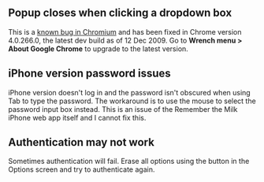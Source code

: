 ## Popup closes when clicking a dropdown box ##
This is a [known bug in Chromium](http://code.google.com/p/chromium/issues/detail?id=28110)   and has been fixed in Chrome version 4.0.266.0, the latest dev build as of 12 Dec 2009.  Go to **Wrench menu > About Google Chrome** to upgrade to the latest version.

## iPhone version password issues ##
iPhone version doesn't log in and the password isn't obscured when using Tab to type the password. The workaround is to use the mouse to select the password input box instead. This is an issue of the Remember the Milk iPhone web app itself and I cannot fix this.

## Authentication may not work ##
Sometimes authentication will fail. Erase all options using the button in the Options screen and try to authenticate again.